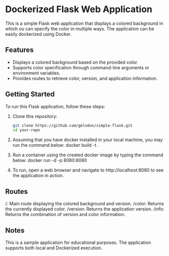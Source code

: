 # Dockerized Flask Web Application

This is a simple Flask web application that displays a colored background in which ou can specify the color in multiple ways. The application can be easily dockerized using Docker.

## Features

- Displays a colored background based on the provided color.
- Supports color specification through command-line arguments or environment variables.
- Provides routes to retrieve color, version, and application information.

## Getting Started

To run this Flask application, follow these steps:

1. Clone this repository:

   ```bash
   git clone https://github.com/gelodun/simple-flask.git
   cd your-repo

2. Assuming that you have docker installed in your local machine, you may run the command below:
   docker build -t <your-desired-web-name> .

3. Run a container using the created docker image by typing the command below:
   docker run -d -p 8080:8080 <your-desired-web-name>

4. To run, open a web browser and navigate to http://localhost:8080 to see the application in action.

## Routes

/: Main route displaying the colored background and version.
/color: Returns the currently displayed color.
/version: Returns the application version.
/info: Returns the combination of version and color information.

## Notes

This is a sample application for educational purposes.
The application supports both local and Dockerized execution.
